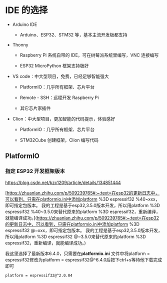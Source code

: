 # IDE 的选择

- Arduino IDE

    - Arduino、ESP32、STM32 等，基本主流开发板都支持

- Thonny

    - Raspberry Pi 系统自带的 IDE，可在树莓派系统里编写，VNC 连接编写

    - ESP32 MicroPython 框架支持极好

- VS code：中大型项目，免费，已经足够智能强大

    - PlatformIO：几乎所有框架、芯片平台

    - Remote - SSH：远程开发 Raspberry Pi

    - 其它芯片家插件

- Clion：中大型项目，更加智能的代码提示，体验感好

    - PlatformIO：几乎所有框架、芯片平台

    - STM32Cube 创建框架，Clion 编写代码

## PlatformIO



### 指定 ESP32 开发框架版本

https://blog.csdn.net/kzc1209/article/details/134851444

[https://zhuanlan.zhihu.com/p/509239765#:~:text=在esp32的更新日志中，可以看到，只需在platformio.ini中添加platform %3D espressif32 %40~xxx，即可指定包版本。 我的工程是基于esp32,3.5.0版本开发，所以用platform %3D espressif32 %40~3.5.0来替代原来的platform %3D espressif32，重新编译，就能编译成功。](https://zhuanlan.zhihu.com/p/509239765#:~:text=在esp32的更新日志中，可以看到，只需在platformio.ini中添加platform %3D espressif32 @~xxx，即可指定包版本。 我的工程是基于esp32,3.5.0版本开发，所以用platform %3D espressif32 @~3.5.0来替代原来的platform %3D espressif32，重新编译，就能编译成功。)

我这里选择了最新版本6.4.0，只需要在**platformio.ini** 文件中将platform = espressif32修改为platform = espressif32@^6.4.0后按下ctrl+s等待他下载完成即可

```arduino
platform = espressif32@^2.0.04
```